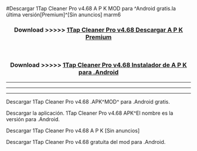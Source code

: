 #Descargar 1Tap Cleaner Pro v4.68  A P K MOD para ^Android gratis.la última versión[Premium]^[Sin anuncios] marm6



<div align="center">
<h3>Download >>>>> <a href="https://es-web.web.app/?es= 1Tap Cleaner Pro v4.68 ">1Tap Cleaner Pro v4.68  Descargar A P K Premium</a></h3><br>

<h3>Download >>>>> <a href="https://es-web.web.app/?es= 1Tap Cleaner Pro v4.68 ">1Tap Cleaner Pro v4.68  Instalador de A P K para .Android</a></h3>
</div>


----------------------------------------------------------

----------------------------------------------------------

----------------------------------------------------------

Descargar 1Tap Cleaner Pro v4.68  .APK^MOD^ para .Android gratis.

Descargar la aplicación. 1Tap Cleaner Pro v4.68  APK^El nombre es la versión para .Android.

Descargar 1Tap Cleaner Pro v4.68  A P K [Sin anuncios]

Descargar 1Tap Cleaner Pro v4.68  gratuita del mod para .Android.